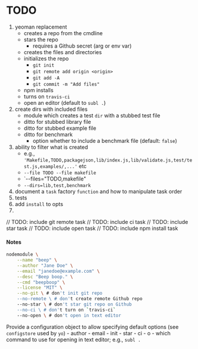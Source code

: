 TODO
====

1. yeoman replacement
	-	creates a repo from the cmdline
	-	stars the repo
		-	requires a Github secret (arg or env var)
	-	creates the files and directories
	-	initializes the repo
		-	`git init`
		-	`git remote add origin <origin>`
		- 	`git add -A`
		- 	`git commit -m "Add files"`
	-	npm installs
	-	turns on `travis-ci`
	-	open an editor (default to `subl .`)
2. create dirs with included files
	-	module which creates a test `dir` with a stubbed test file
	- 	ditto for stubbed library file
	-	ditto for stubbed example file
	-	ditto for benchmark
		-	option whether to include a benchmark file (default: `false`)
3. ability to filter what is created
	-	e.g., `'Makefile,TODO,packagejson,lib/index.js,lib/validate.js,test/test.js,examples/,...'` etc
	- 	`--file TODO --file makefile`
	-	`--files="TODO,makefile"
	- 	`--dirs=lib,test,benchmark`
4. document a `task` factory `function` and how to manipulate task order
5. tests
6. add `install` to opts
7. 


// TODO: include git remote task
// TODO: include ci task
// TODO: include star task
// TODO: include open task
// TODO: include npm install task



#### Notes

``` bash
nodemodule \
	--name "beep" \
	--author "Jane Doe" \
	--email "janedoe@example.com" \
	--desc "Beep boop." \
	--cmd "beepboop" \
	--license "MIT" \
	--no-git \ # don't init git repo
	--no-remote \ # don't create remote Github repo
	--no-star \ # don't star git repo on Github
	--no-ci \ # don't turn on `travis-ci`
	--no-open \ # don't open in text editor
```


Provide a configuration object to allow specifying default options (see `configstore` used by `yo`)
	-	author
	-	email
	-	init
	- 	star
	-	ci
	-	o
		-	which command to use for opening in text editor; e.g., `subl .`

